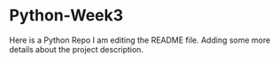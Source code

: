 # Python-Week3
 Here is a Python Repo
I am editing the README file. Adding some more details about the project description.
